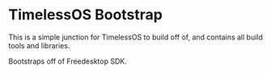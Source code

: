 # TimelessOS Bootstrap

This is a simple junction for TimelessOS to build off of, and contains all build tools and libraries.

Bootstraps off of Freedesktop SDK.